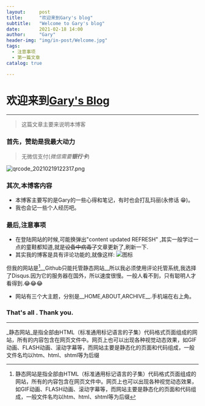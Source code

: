 ```yaml
---
layout:     post
title:      "欢迎来到Gary's blog"
subtitle:   "Welcome to Gary's blog"
date:       2021-02-18 14:00
author:     "Gary"
header-img: "img/in-post/Welcome.jpg"
tags:
  - 注意事项
  - 第一篇文章
catalog: true

---
```


# 欢迎来到[Gary's Blog](https://ganfangyi.github.io)
- - - - - -

>这篇文章主要来说明本博客

### 首先，赞助是我最大动力

> 无微信支付(_微信需要**银行卡**_)

![qrcode_20210219122317.png](https://i.loli.net/2021/02/19/AYUa47OPDNZVCL2.png)

### 其次,本博客内容
- 本博客主要写的是Gary的一些心得和笔记，有时也会打乱玛丽(永修话   😁)。
- 我也会记一些个人经历吧。

### 最后,注意事项
- 在登陆网站的时候,可能换弹出"content updated  REFRESH" ,其实一般学过一点的童鞋都知道,就是~~设备中病毒了~~文章更新了,刷新一下.
- 其实我的博客是具有评论功能的,就像这样:
![图标](https://i.loli.net/2021/02/18/8HmyvWgfrt2cYUd.jpg)

但我的网站是[^静态网站]__Github只能托管静态网站__所以我必须使用评论托管系统,我选择了Disqus.因为它的服务器在国外，所以速度很慢。一般人看不到，只有聪明人才看得到.😂😂😂
- 网站有三个大主题，分别是__HOME,ABOUT,ARCHIVE__.手机端在右上角。

### That's all . Thank you.

- - - - -


_静态网站_是指全部由HTML（标准通用标记语言的子集）代码格式页面组成的网站，所有的内容包含在网页文件中。网页上也可以出现各种视觉动态效果，如GIF动画、FLASH动画、滚动字幕等，而网站主要是静态化的页面和代码组成，一般文件名均以htm、html、shtml等为后缀

[^静态网站]:静态网站是指全部由HTML（标准通用标记语言的子集）代码格式页面组成的网站，所有的内容包含在网页文件中。网页上也可以出现各种视觉动态效果，如GIF动画、FLASH动画、滚动字幕等，而网站主要是静态化的页面和代码组成，一般文件名均以htm、html、shtml等为后缀
